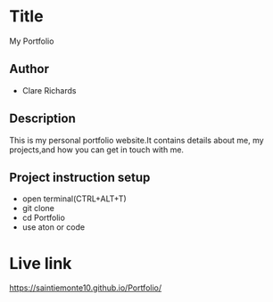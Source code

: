 # Title
My Portfolio

## Author

* Clare Richards

## Description

This is my personal portfolio website.It contains details about me, my projects,and how you can get in touch with me.

## Project instruction setup
* open terminal(CTRL+ALT+T)
* git clone
* cd Portfolio
* use aton or code

# Live link
 https://saintiemonte10.github.io/Portfolio/


